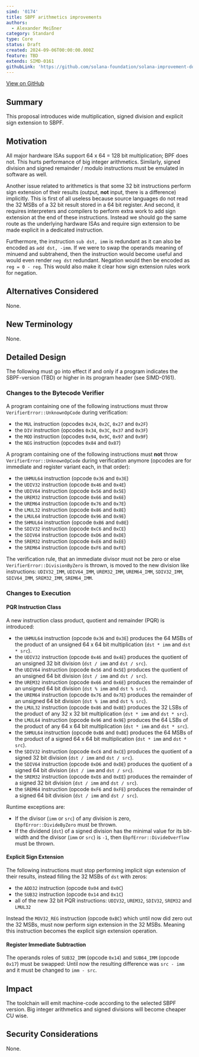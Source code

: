 ```yaml
---
simd: '0174'
title: SBPF arithmetics improvements
authors:
  - Alexander Meißner
category: Standard
type: Core
status: Draft
created: 2024-09-06T00:00:00.000Z
feature: TBD
extends: SIMD-0161
githubLink: 'https://github.com/solana-foundation/solana-improvement-documents/pull/174'
---
```

[View on GitHub](https://github.com/solana-foundation/solana-improvement-documents/pull/174)


## Summary

This proposal introduces wide multiplication, signed division and explicit sign
extension to SBPF.

## Motivation

All major hardware ISAs support 64 x 64 = 128 bit multiplication; BPF does not.
This hurts performance of big integer arithmetics. Similarly, signed division
and signed remainder / modulo instructions must be emulated in software as
well.

Another issue related to arithmetics is that some 32 bit instructions perform
sign extension of their results (output, **not** input, there is a difference)
implicitly. This is first of all useless because source languages do not read
the 32 MSBs of a 32 bit result stored in a 64 bit register. And second, it
requires interpreters and compilers to perform extra work to add sign extension
at the end of these instructions. Instead we should go the same route as the
underlying hardware ISAs and require sign extension to be made explicit in a
dedicated instruction.

Furthermore, the instruction `sub dst, imm` is redundant as it can also be
encoded as `add dst, -imm`. If we were to swap the operands meaning of minuend
and subtrahend, then the instruction would become useful and would even render
`neg dst` redundant. Negation would then be encoded as `reg = 0 - reg`. This
would also make it clear how sign extension rules work for negation.

## Alternatives Considered

None.

## New Terminology

None.

## Detailed Design

The following must go into effect if and only if a program indicates the
SBPF-version (TBD) or higher in its program header (see SIMD-0161).

### Changes to the Bytecode Verifier

A program containing one of the following instructions must throw
`VerifierError::UnknownOpCode` during verification:

- the `MUL` instruction (opcodes `0x24`, `0x2C`, `0x27` and `0x2F`)
- the `DIV` instruction (opcodes `0x34`, `0x3C`, `0x37` and `0x3F`)
- the `MOD` instruction (opcodes `0x94`, `0x9C`, `0x97` and `0x9F`)
- the `NEG` instruction (opcodes `0x84` and `0x87`)

A program containing one of the following instructions must **not** throw
`VerifierError::UnknownOpCode` during verification anymore (opcodes are for
immediate and register variant each, in that order):

- the `UHMUL64` instruction (opcode `0x36` and `0x3E`)
- the `UDIV32` instruction (opcode `0x46` and `0x4E`)
- the `UDIV64` instruction (opcode `0x56` and `0x5E`)
- the `UREM32` instruction (opcode `0x66` and `0x6E`)
- the `UREM64` instruction (opcode `0x76` and `0x7E`)
- the `LMUL32` instruction (opcode `0x86` and `0x8E`)
- the `LMUL64` instruction (opcode `0x96` and `0x9E`)
- the `SHMUL64` instruction (opcode `0xB6` and `0xBE`)
- the `SDIV32` instruction (opcode `0xC6` and `0xCE`)
- the `SDIV64` instruction (opcode `0xD6` and `0xDE`)
- the `SREM32` instruction (opcode `0xE6` and `0xEE`)
- the `SREM64` instruction (opcode `0xF6` and `0xFE`)

The verification rule, that an immediate divisor must not be zero or else
`VerifierError::DivisionByZero` is thrown, is moved to the new division like
instructions: `UDIV32_IMM`, `UDIV64_IMM`, `UREM32_IMM`, `UREM64_IMM`,
`SDIV32_IMM`, `SDIV64_IMM`, `SREM32_IMM`, `SREM64_IMM`.

### Changes to Execution

#### PQR Instruction Class

A new instruction class product, quotient and remainder (PQR) is introduced:

- the `UHMUL64` instruction (opcode `0x36` and `0x3E`) produces the 64 MSBs of
the product of an unsigned 64 x 64 bit multiplication (`dst * imm` and
`dst * src`).
- the `UDIV32` instruction (opcode `0x46` and `0x4E`) produces the quotient of
an unsigned 32 bit division (`dst / imm` and `dst / src`).
- the `UDIV64` instruction (opcode `0x56` and `0x5E`) produces the quotient of
an unsigned 64 bit division (`dst / imm` and `dst / src`).
- the `UREM32` instruction (opcode `0x66` and `0x6E`) produces the remainder of
an unsigned 64 bit division (`dst % imm` and `dst % src`).
- the `UREM64` instruction (opcode `0x76` and `0x7E`) produces the remainder of
an unsigned 64 bit division (`dst % imm` and `dst % src`).
- the `LMUL32` instruction (opcode `0x86` and `0x8E`) produces the 32 LSBs of
the product of any 32 x 32 bit multiplication (`dst * imm` and `dst * src`).
- the `LMUL64` instruction (opcode `0x96` and `0x9E`) produces the 64 LSBs of
the product of any 64 x 64 bit multiplication (`dst * imm` and `dst * src`).
- the `SHMUL64` instruction (opcode `0xB6` and `0xBE`) produces the 64 MSBs of
the product of a signed 64 x 64 bit multiplication (`dst * imm` and
`dst * src`).
- the `SDIV32` instruction (opcode `0xC6` and `0xCE`) produces the quotient of
a signed 32 bit division (`dst / imm` and `dst / src`).
- the `SDIV64` instruction (opcode `0xD6` and `0xDE`) produces the quotient of
a signed 64 bit division (`dst / imm` and `dst / src`).
- the `SREM32` instruction (opcode `0xE6` and `0xEE`) produces the remainder of
a signed 32 bit division (`dst / imm` and `dst / src`).
- the `SREM64` instruction (opcode `0xF6` and `0xFE`) produces the remainder of
a signed 64 bit division (`dst / imm` and `dst / src`).

Runtime exceptions are:

- If the divisor (`imm` or `src`) of any division is zero,
`EbpfError::DivideByZero` must be thrown.
- If the dividend (`dst`) of a signed division has the minimal value for its
bit-width and the divisor (`imm` or `src`) is `-1`, then
`EbpfError::DivideOverflow` must be thrown.

#### Explicit Sign Extension

The following instructions must stop performing implicit sign extension of
their results, instead filling the 32 MSBs of `dst` with zeros:

- the `ADD32` instruction (opcode `0x04` and `0x0C`)
- the `SUB32` instruction (opcode `0x14` and `0x1C`)
- all of the new 32 bit PQR instructions: `UDIV32`, `UREM32`, `SDIV32`,
`SREM32` and `LMUL32`

Instead the `MOV32_REG` instruction (opcode `0xBC`) which until now did zero
out the 32 MSBs, must now perform sign extension in the 32 MSBs. Meaning this
instruction becomes the explicit sign extension operation.

#### Register Immediate Subtraction

The operands roles of `SUB32_IMM` (opcode `0x14`) and `SUB64_IMM` (opcode
`0x17`) must be swapped: Until now the resulting difference was `src - imm` and
it must be changed to `imm - src`.

## Impact

The toolchain will emit machine-code according to the selected SBPF version.
Big integer arithmetics and signed divisions will become cheaper CU wise.

## Security Considerations

None.
